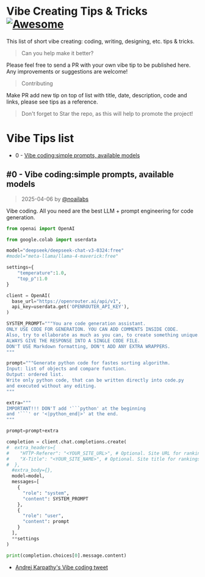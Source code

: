 # Vibe Creating Tips & Tricks [![Awesome](https://awesome.re/badge.svg)](https://awesome.re)  

This list of short vibe creating: coding, writing, designing, etc. tips & tricks.  

> Can you help make it better?  

Please feel free to send a PR with your own vibe tip to be published here. Any improvements or suggestions are welcome!  

> Contributing  

Make PR add new tip on top of list with title, date, description, code and links, please see tips as a reference.

> Don't forget to Star the repo, as this will help to promote the project!

# Vibe Tips list

-  0 - [Vibe coding:simple prompts, available models](https://github.com/noailabs/vibetips#0---vibe-codingsimple-prompts-available-models)

## #0 - Vibe coding:simple prompts, available models
> 2025-04-06 by [@noailabs](https://github.com/noailabs)

Vibe coding. All you need are the best LLM + prompt engineering for code generation.

```python
from openai import OpenAI

from google.colab import userdata

model="deepseek/deepseek-chat-v3-0324:free"
#model="meta-llama/llama-4-maverick:free"

settings={
    "temperature":1.0,
    "top_p":1.0          
}

client = OpenAI(
  base_url="https://openrouter.ai/api/v1",
  api_key=userdata.get('OPENROUTER_API_KEY'),
)

SYSTEM_PROMPT="""You are code generation assistant.
ONLY USE CODE FOR GENERATION. YOU CAN ADD COMMENTS INSIDE CODE.
Also, try to ellaborate as much as you can, to create something unique.
ALWAYS GIVE THE RESPONSE INTO A SINGLE CODE FILE.
DON'T USE Markdown formatting, DON't ADD ANY EXTRA WRAPPERS.
"""

prompt="""Generate python code for fastes sorting algorithm. 
Input: list of objects and compare function. 
Output: ordered list.
Write only python code, that can be written directly into code.py 
and executed without any editing.
"""

extra="""
IMPORTANT!!! DON'T add '```python' at the beginning 
and '```' or '<|python_end|>' at the end.
"""

prompt=prompt+extra

completion = client.chat.completions.create(
#  extra_headers={
#    "HTTP-Referer": "<YOUR_SITE_URL>", # Optional. Site URL for rankings on openrouter.ai.
#    "X-Title": "<YOUR_SITE_NAME>", # Optional. Site title for rankings on openrouter.ai.
#  },
  #extra_body={},
  model=model,
  messages=[
    {
      "role": "system",
      "content": SYSTEM_PROMPT
    },
    {
      "role": "user",
      "content": prompt
    }
  ],
  **settings
)

print(completion.choices[0].message.content)
```

* [Andrej Karpathy's Vibe coding tweet](https://x.com/karpathy/status/1886192184808149383)
